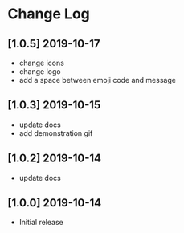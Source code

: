 # Change Log

## [1.0.5] 2019-10-17

- change icons
- change logo
- add a space between emoji code and message

## [1.0.3] 2019-10-15

- update docs
- add demonstration gif

## [1.0.2] 2019-10-14

- update docs

## [1.0.0] 2019-10-14

- Initial release